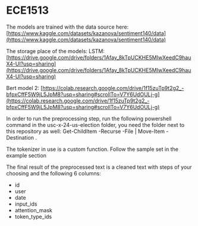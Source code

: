 # ECE1513
The models are trained with the data source here:
[https://www.kaggle.com/datasets/kazanova/sentiment140/data](https://www.kaggle.com/datasets/kazanova/sentiment140/data)

The storage place of the models:
LSTM:
[https://drive.google.com/drive/folders/1Afay_8kTpUCKHE5MIwXeedC9hauX4-UI?usp=sharing](https://drive.google.com/drive/folders/1Afay_8kTpUCKHE5MIwXeedC9hauX4-UI?usp=sharing)

Bert model 2:
[https://colab.research.google.com/drive/1f15zuTp9t2g2_-bfpxCffF5W9jL5JpM8?usp=sharing#scrollTo=V7Y6UdOULj-g](https://colab.research.google.com/drive/1f15zuTp9t2g2_-bfpxCffF5W9jL5JpM8?usp=sharing#scrollTo=V7Y6UdOULj-g)

In order to run the preprocessing step, run the following powershell command in the usc-x-24-us-election folder, you need the folder next to this repository as well:
Get-ChildItem -Recurse -File | Move-Item -Destination .

The tokenizer in use is a custom function. Follow the sample set in the example section

The final result of the preprocessed text is a cleaned text with steps of your choosing and the following 6 columns:
- id
- user
- date
- input_ids
- attention_mask
- token_type_ids